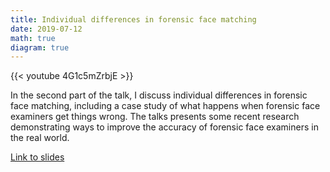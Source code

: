```yaml
---
title: Individual differences in forensic face matching
date: 2019-07-12
math: true
diagram: true
---
```


{{< youtube 4G1c5mZrbjE >}}

In the second part of the talk, I discuss individual differences in forensic face matching, including a case study of what happens when forensic face examiners get things wrong. The talks presents some recent research demonstrating ways to improve the accuracy of forensic face examiners in the real world.

[Link to slides](https://osf.io/2htfz/)

